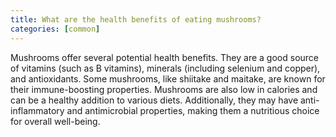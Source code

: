 ```yaml
---
title: What are the health benefits of eating mushrooms?
categories: [common]
---
```


Mushrooms offer several potential health benefits. They are a good source of vitamins (such as B vitamins), minerals (including selenium and copper), and antioxidants. Some mushrooms, like shiitake and maitake, are known for their immune-boosting properties. Mushrooms are also low in calories and can be a healthy addition to various diets. Additionally, they may have anti-inflammatory and antimicrobial properties, making them a nutritious choice for overall well-being.
